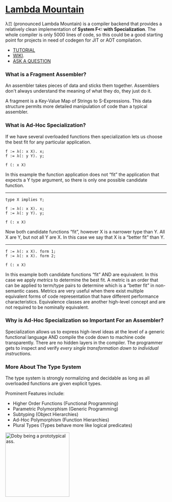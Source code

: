 # [Lambda Mountain](https://github.com/andrew-johnson-4/-/wiki)

λ☶ (pronounced Lambda Mountain) is a compiler backend that provides a relatively clean implementation of **System F<: with Specialization**.
The whole compiler is only 5000 lines of code, so this could be a good starting point for projects in need of codegen for JIT or AOT compilation.

* [TUTORIAL](https://github.com/andrew-johnson-4/lambda-mountain/blob/main/TUTORIAL/hello-world.md)
* [WIKI](https://github.com/andrew-johnson-4/-/wiki).
* [ASK A QUESTION](https://github.com/andrew-johnson-4/lambda-mountain/discussions/categories/q-a)

### What is a Fragment Assembler?

An assembler takes pieces of data and sticks them together. Assemblers don't always understand the meaning of what they do, they just do it.

A fragment is a Key-Value Map of Strings to S-Expressions. This data structure permits more detailed manipulation of code than a typical assembler.

### What is Ad-Hoc Specialization?

If we have several overloaded functions then specialization lets us choose the best fit for any particular application.

```
f := λ(: x X). x;
f := λ(: y Y). y;

f (: x X)
```

In this example the function application does not “fit” the application that expects a Y type argument, so there is only one possible candidate function.

---

```
type X implies Y;

f := λ(: x X). x;
f := λ(: y Y). y;

f (: x X)
```

Now both candidate functions “fit”, however X is a narrower type than Y.
All X are Y, but not all Y are X.
In this case we say that X is a “better fit” than Y.

---

```
f := λ(: x X). form 1;
f := λ(: x X). form 2;

f (: x X)
```

In this example both candidate functions “fit” AND are equivalent.
In this case we apply *metrics* to determine the best fit.
A metric is an order that can be applied to term/type pairs to determine which is a “better fit” in non-semantic cases.
Metrics are very useful when there exist multiple equivalent forms of code representation that have different performance characteristics.
Equivalence classes are another high-level concept and are not required to be nominally equivalent.

### Why is Ad-Hoc Specialization so Important For an Assembler?

Specialization allows us to express high-level ideas at the level of a generic functional language
AND compile the code down to machine code transparently.
There are no hidden layers in the compiler.
The programmer gets to inspect and verify *every single transformation down to individual instructions*.

### More About The Type System

The type system is strongly normalizing and decidable as long as all overloaded functions are given explicit types.

Prominent Features include:

* Higher Order Functions (Functional Programming)
* Parametric Polymorphism (Generic Programming)
* Subtyping (Object Hierarchies)
* Ad-Hoc Polymorphism (Function Hierarchies)
* Plural Types (Types behave more like logical predicates)

<a href="https://github.com/andrew-johnson-4/-/wiki#mascot"> <img src="https://raw.githubusercontent.com/andrew-johnson-4/-/main/DOBY.jpg" height=200 title="Doby being a prototypical ass."> </a>

